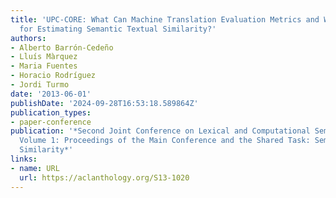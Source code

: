 ```yaml
---
title: 'UPC-CORE: What Can Machine Translation Evaluation Metrics and Wikipedia Do
  for Estimating Semantic Textual Similarity?'
authors:
- Alberto Barrón-Cedeño
- Lluís Màrquez
- Maria Fuentes
- Horacio Rodríguez
- Jordi Turmo
date: '2013-06-01'
publishDate: '2024-09-28T16:53:18.589864Z'
publication_types:
- paper-conference
publication: '*Second Joint Conference on Lexical and Computational Semantics (*SEM),
  Volume 1: Proceedings of the Main Conference and the Shared Task: Semantic Textual
  Similarity*'
links:
- name: URL
  url: https://aclanthology.org/S13-1020
---
```

